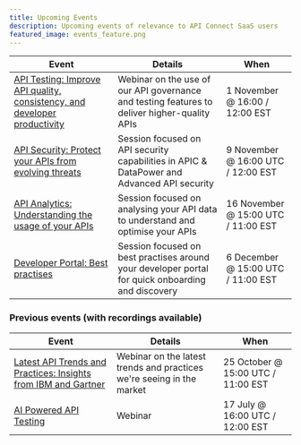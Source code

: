 ```yaml
---
title: Upcoming Events
description: Upcoming events of relevance to API Connect SaaS users
featured_image: events_feature.png
---
```



| Event         | Details     | When |
|--------------|-----------|------------|
| [API Testing: Improve API quality, consistency, and developer productivity](https://ibm.webcasts.com/starthere.jsp?ei=1636282&tp_key=64d0ca091a) | Webinar on the use of our API governance and testing features to deliver higher-quality APIs  | 1 November @ 16:00 / 12:00 EST |
| [API Security: Protect your APIs from evolving threats](https://ibm.webcasts.com/starthere.jsp?ei=1636283&tp_key=69552fe99a) | Session focused on API security capabilities in APIC & DataPower and Advanced API security  | 9 November @ 16:00 UTC / 12:00 EST |
| [API Analytics: Understanding the usage of your APIs](https://ibm.webcasts.com/starthere.jsp?ei=1636413&tp_key=4083b5ee0c) | Session focused on analysing your API data to understand and optimise your APIs | 16 November @ 15:00 UTC / 11:00 EST |
| [Developer Portal: Best practises](https://ibm.webcasts.com/starthere.jsp?ei=1637502&tp_key=98d356cfe0) | Session focused on best practises around your developer portal for quick onboarding and discovery | 6 December @ 15:00 UTC / 11:00 EST |



### Previous events (with recordings available)

| Event         | Details     | When |
|--------------|-----------|------------|
| [Latest API Trends and Practices: Insights from IBM and Gartner](https://ibm.webcasts.com/starthere.jsp?ei=1636281&tp_key=ad1cd73bb1) | Webinar on the latest trends and practices we're seeing in the market | 25 October @ 15:00 UTC / 11:00 EST |  
| [AI Powered API Testing](https://www.crowdcast.io/c/api-connect-ai-powered-api-testing) | Webinar | 17 July @ 16:00 UTC / 12:00 EST |
